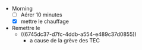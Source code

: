- Morning
  * [ ] Aérer 10 minutes
  * [x] mettre le chauffage
- Remettre le
	- ((6745dc37-d7fc-4ddb-a554-e489c37d0855))
		- a cause de la grève des TEC
